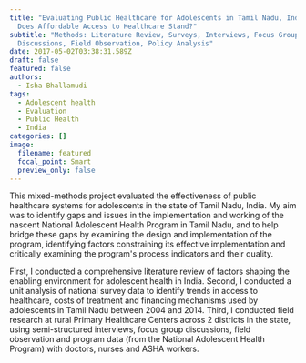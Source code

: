 ```yaml
---
title: "Evaluating Public Healthcare for Adolescents in Tamil Nadu, India: Where
  Does Affordable Access to Healthcare Stand?"
subtitle: "Methods: Literature Review, Surveys, Interviews, Focus Group
  Discussions, Field Observation, Policy Analysis"
date: 2017-05-02T03:38:31.589Z
draft: false
featured: false
authors:
  - Isha Bhallamudi
tags:
  - Adolescent health
  - Evaluation
  - Public Health
  - India
categories: []
image:
  filename: featured
  focal_point: Smart
  preview_only: false
---
```

<!--StartFragment-->

This mixed-methods project evaluated the effectiveness of public healthcare systems for adolescents in the state of Tamil Nadu, India. My aim was to identify gaps and issues in the implementation and working of the nascent National Adolescent Health Program in Tamil Nadu, and to help bridge these gaps by examining the design and implementation of the program, identifying factors constraining its effective implementation and critically examining the program's process indicators and their quality. 

First, I conducted a comprehensive literature review of factors shaping the enabling environment for adolescent health in India. Second, I conducted a unit analysis of national survey data to identify trends in access to healthcare, costs of treatment and financing mechanisms used by adolescents in Tamil Nadu between 2004 and 2014. Third, I conducted field research at rural Primary Healthcare Centers across 2 districts in the state, using semi-structured interviews, focus group discussions, field observation and program data (from the National Adolescent Health Program) with doctors, nurses and ASHA workers. 



<!--EndFragment-->